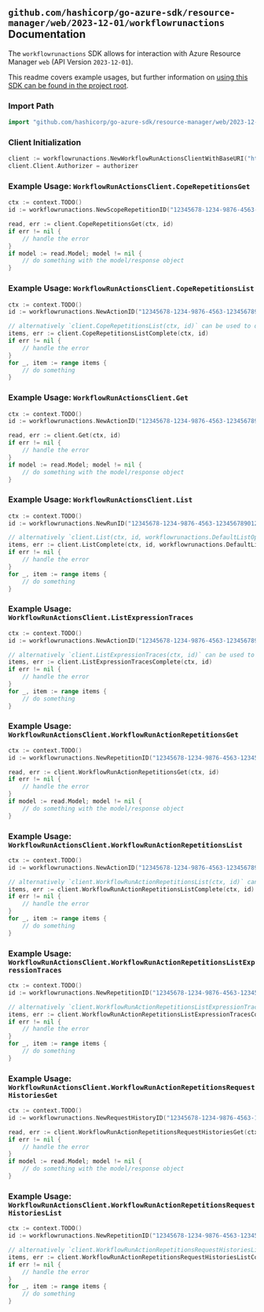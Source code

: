 
## `github.com/hashicorp/go-azure-sdk/resource-manager/web/2023-12-01/workflowrunactions` Documentation

The `workflowrunactions` SDK allows for interaction with Azure Resource Manager `web` (API Version `2023-12-01`).

This readme covers example usages, but further information on [using this SDK can be found in the project root](https://github.com/hashicorp/go-azure-sdk/tree/main/docs).

### Import Path

```go
import "github.com/hashicorp/go-azure-sdk/resource-manager/web/2023-12-01/workflowrunactions"
```


### Client Initialization

```go
client := workflowrunactions.NewWorkflowRunActionsClientWithBaseURI("https://management.azure.com")
client.Client.Authorizer = authorizer
```


### Example Usage: `WorkflowRunActionsClient.CopeRepetitionsGet`

```go
ctx := context.TODO()
id := workflowrunactions.NewScopeRepetitionID("12345678-1234-9876-4563-123456789012", "example-resource-group", "siteName", "workflowName", "runName", "actionName", "scopeRepetitionName")

read, err := client.CopeRepetitionsGet(ctx, id)
if err != nil {
	// handle the error
}
if model := read.Model; model != nil {
	// do something with the model/response object
}
```


### Example Usage: `WorkflowRunActionsClient.CopeRepetitionsList`

```go
ctx := context.TODO()
id := workflowrunactions.NewActionID("12345678-1234-9876-4563-123456789012", "example-resource-group", "siteName", "workflowName", "runName", "actionName")

// alternatively `client.CopeRepetitionsList(ctx, id)` can be used to do batched pagination
items, err := client.CopeRepetitionsListComplete(ctx, id)
if err != nil {
	// handle the error
}
for _, item := range items {
	// do something
}
```


### Example Usage: `WorkflowRunActionsClient.Get`

```go
ctx := context.TODO()
id := workflowrunactions.NewActionID("12345678-1234-9876-4563-123456789012", "example-resource-group", "siteName", "workflowName", "runName", "actionName")

read, err := client.Get(ctx, id)
if err != nil {
	// handle the error
}
if model := read.Model; model != nil {
	// do something with the model/response object
}
```


### Example Usage: `WorkflowRunActionsClient.List`

```go
ctx := context.TODO()
id := workflowrunactions.NewRunID("12345678-1234-9876-4563-123456789012", "example-resource-group", "siteName", "workflowName", "runName")

// alternatively `client.List(ctx, id, workflowrunactions.DefaultListOperationOptions())` can be used to do batched pagination
items, err := client.ListComplete(ctx, id, workflowrunactions.DefaultListOperationOptions())
if err != nil {
	// handle the error
}
for _, item := range items {
	// do something
}
```


### Example Usage: `WorkflowRunActionsClient.ListExpressionTraces`

```go
ctx := context.TODO()
id := workflowrunactions.NewActionID("12345678-1234-9876-4563-123456789012", "example-resource-group", "siteName", "workflowName", "runName", "actionName")

// alternatively `client.ListExpressionTraces(ctx, id)` can be used to do batched pagination
items, err := client.ListExpressionTracesComplete(ctx, id)
if err != nil {
	// handle the error
}
for _, item := range items {
	// do something
}
```


### Example Usage: `WorkflowRunActionsClient.WorkflowRunActionRepetitionsGet`

```go
ctx := context.TODO()
id := workflowrunactions.NewRepetitionID("12345678-1234-9876-4563-123456789012", "example-resource-group", "siteName", "workflowName", "runName", "actionName", "repetitionName")

read, err := client.WorkflowRunActionRepetitionsGet(ctx, id)
if err != nil {
	// handle the error
}
if model := read.Model; model != nil {
	// do something with the model/response object
}
```


### Example Usage: `WorkflowRunActionsClient.WorkflowRunActionRepetitionsList`

```go
ctx := context.TODO()
id := workflowrunactions.NewActionID("12345678-1234-9876-4563-123456789012", "example-resource-group", "siteName", "workflowName", "runName", "actionName")

// alternatively `client.WorkflowRunActionRepetitionsList(ctx, id)` can be used to do batched pagination
items, err := client.WorkflowRunActionRepetitionsListComplete(ctx, id)
if err != nil {
	// handle the error
}
for _, item := range items {
	// do something
}
```


### Example Usage: `WorkflowRunActionsClient.WorkflowRunActionRepetitionsListExpressionTraces`

```go
ctx := context.TODO()
id := workflowrunactions.NewRepetitionID("12345678-1234-9876-4563-123456789012", "example-resource-group", "siteName", "workflowName", "runName", "actionName", "repetitionName")

// alternatively `client.WorkflowRunActionRepetitionsListExpressionTraces(ctx, id)` can be used to do batched pagination
items, err := client.WorkflowRunActionRepetitionsListExpressionTracesComplete(ctx, id)
if err != nil {
	// handle the error
}
for _, item := range items {
	// do something
}
```


### Example Usage: `WorkflowRunActionsClient.WorkflowRunActionRepetitionsRequestHistoriesGet`

```go
ctx := context.TODO()
id := workflowrunactions.NewRequestHistoryID("12345678-1234-9876-4563-123456789012", "example-resource-group", "siteName", "workflowName", "runName", "actionName", "repetitionName", "requestHistoryName")

read, err := client.WorkflowRunActionRepetitionsRequestHistoriesGet(ctx, id)
if err != nil {
	// handle the error
}
if model := read.Model; model != nil {
	// do something with the model/response object
}
```


### Example Usage: `WorkflowRunActionsClient.WorkflowRunActionRepetitionsRequestHistoriesList`

```go
ctx := context.TODO()
id := workflowrunactions.NewRepetitionID("12345678-1234-9876-4563-123456789012", "example-resource-group", "siteName", "workflowName", "runName", "actionName", "repetitionName")

// alternatively `client.WorkflowRunActionRepetitionsRequestHistoriesList(ctx, id)` can be used to do batched pagination
items, err := client.WorkflowRunActionRepetitionsRequestHistoriesListComplete(ctx, id)
if err != nil {
	// handle the error
}
for _, item := range items {
	// do something
}
```
